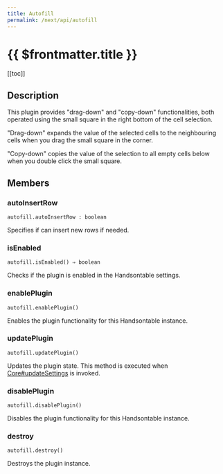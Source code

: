 ```yaml
---
title: Autofill
permalink: /next/api/autofill
---
```


# {{ $frontmatter.title }}

[[toc]]

## Description


This plugin provides "drag-down" and "copy-down" functionalities, both operated using the small square in the right
bottom of the cell selection.

"Drag-down" expands the value of the selected cells to the neighbouring cells when you drag the small
square in the corner.

"Copy-down" copies the value of the selection to all empty cells below when you double click the small square.



## Members
### autoInsertRow
`autofill.autoInsertRow : boolean`

Specifies if can insert new rows if needed.



### isEnabled
`autofill.isEnabled() ⇒ boolean`

Checks if the plugin is enabled in the Handsontable settings.



### enablePlugin
`autofill.enablePlugin()`

Enables the plugin functionality for this Handsontable instance.



### updatePlugin
`autofill.updatePlugin()`

Updates the plugin state. This method is executed when [Core#updateSettings](Core#updateSettings) is invoked.



### disablePlugin
`autofill.disablePlugin()`

Disables the plugin functionality for this Handsontable instance.



### destroy
`autofill.destroy()`

Destroys the plugin instance.



